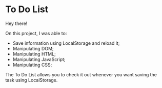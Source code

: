 # To Do List

Hey there!

On this project, I was able to:

- Save information using LocalStorage and reload it;
- Manipulating DOM;
- Manipulating HTML;
- Manipulating JavaScript;
- Manipulating CSS;

The To Do List allows you to check it out whenever you want saving the task using LocalStorage.
